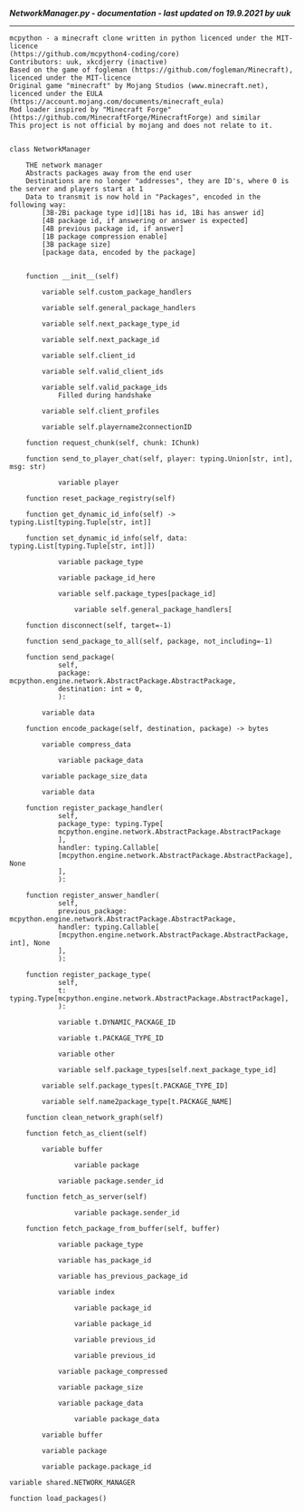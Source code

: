 ***NetworkManager.py - documentation - last updated on 19.9.2021 by uuk***
___

    mcpython - a minecraft clone written in python licenced under the MIT-licence 
    (https://github.com/mcpython4-coding/core)
    Contributors: uuk, xkcdjerry (inactive)
    Based on the game of fogleman (https://github.com/fogleman/Minecraft), licenced under the MIT-licence
    Original game "minecraft" by Mojang Studios (www.minecraft.net), licenced under the EULA
    (https://account.mojang.com/documents/minecraft_eula)
    Mod loader inspired by "Minecraft Forge" (https://github.com/MinecraftForge/MinecraftForge) and similar
    This project is not official by mojang and does not relate to it.


    class NetworkManager
        
        THE network manager
        Abstracts packages away from the end user
        Destinations are no longer "addresses", they are ID's, where 0 is the server and players start at 1
        Data to transmit is now hold in "Packages", encoded in the following way:
            [3B-2Bi package type id][1Bi has id, 1Bi has answer id]
            [4B package id, if answering or answer is expected]
            [4B previous package id, if answer]
            [1B package compression enable]
            [3B package size]
            [package data, encoded by the package]


        function __init__(self)

            variable self.custom_package_handlers

            variable self.general_package_handlers

            variable self.next_package_type_id

            variable self.next_package_id

            variable self.client_id

            variable self.valid_client_ids

            variable self.valid_package_ids
                Filled during handshake

            variable self.client_profiles

            variable self.playername2connectionID

        function request_chunk(self, chunk: IChunk)

        function send_to_player_chat(self, player: typing.Union[str, int], msg: str)

                variable player

        function reset_package_registry(self)

        function get_dynamic_id_info(self) -> typing.List[typing.Tuple[str, int]]

        function set_dynamic_id_info(self, data: typing.List[typing.Tuple[str, int]])

                variable package_type

                variable package_id_here

                variable self.package_types[package_id]

                    variable self.general_package_handlers[

        function disconnect(self, target=-1)

        function send_package_to_all(self, package, not_including=-1)

        function send_package(
                self,
                package: mcpython.engine.network.AbstractPackage.AbstractPackage,
                destination: int = 0,
                ):

            variable data

        function encode_package(self, destination, package) -> bytes

            variable compress_data

                variable package_data

            variable package_size_data

            variable data

        function register_package_handler(
                self,
                package_type: typing.Type[
                mcpython.engine.network.AbstractPackage.AbstractPackage
                ],
                handler: typing.Callable[
                [mcpython.engine.network.AbstractPackage.AbstractPackage], None
                ],
                ):

        function register_answer_handler(
                self,
                previous_package: mcpython.engine.network.AbstractPackage.AbstractPackage,
                handler: typing.Callable[
                [mcpython.engine.network.AbstractPackage.AbstractPackage, int], None
                ],
                ):

        function register_package_type(
                self,
                t: typing.Type[mcpython.engine.network.AbstractPackage.AbstractPackage],
                ):

                variable t.DYNAMIC_PACKAGE_ID

                variable t.PACKAGE_TYPE_ID

                variable other

                variable self.package_types[self.next_package_type_id]

            variable self.package_types[t.PACKAGE_TYPE_ID]

            variable self.name2package_type[t.PACKAGE_NAME]

        function clean_network_graph(self)

        function fetch_as_client(self)

            variable buffer

                    variable package

                variable package.sender_id

        function fetch_as_server(self)

                    variable package.sender_id

        function fetch_package_from_buffer(self, buffer)

                variable package_type

                variable has_package_id

                variable has_previous_package_id

                variable index

                    variable package_id

                    variable package_id

                    variable previous_id

                    variable previous_id

                variable package_compressed

                variable package_size

                variable package_data

                    variable package_data

            variable buffer

            variable package

            variable package.package_id

    variable shared.NETWORK_MANAGER

    function load_packages()